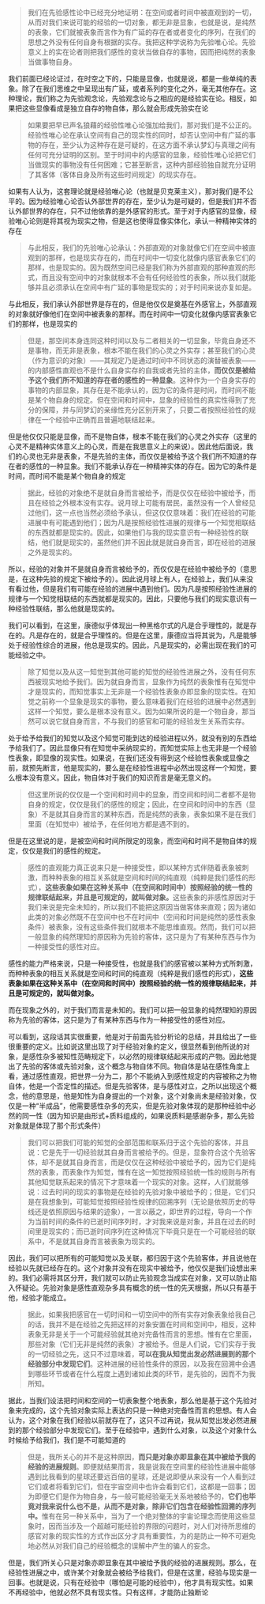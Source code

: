 <blockquote data-pid="2a-X_TmQ">我们在先验感性论中已经充分地证明：在空间或者时间中被直观到的一切，从而对我们来说可能的经验的一切对象，都无非是显象，也就是说，是纯然的表象，它们就被表象而言作为有广延的存在者或者变化的序列，在我们的思想之外没有任何自身有根据的实存。我把这种学说称为先验唯心论。先验意义上的实在论者则把我们感性的变状当做自存的事物，因而把纯然的表象当做事物自身。</blockquote><p data-pid="5SDp6ovX">我们前面已经论证过，在时空之下的，只能是显像，也就是说，都是一些单纯的表象。除了在我们思维之中呈现出有广延，或者系列的变化之外，毫无其他存在。这种理论，我们称之为先验观念论，先验观念论与之相应的是经验实在论。相反，如果把这些显像看成是独立自存的物自体，那么就会形成先验实在论</p><blockquote data-pid="DOCWQARO">如果要把早已声名狼藉的经验性唯心论强加给我们，那对我们是不公正的。经验性唯心论在承认空间有自己的现实性的同时，却否认空间中有广延的事物的存在，至少认为这种存在是可疑的，在这方面不承认梦幻与真理之间有任何可充分证明的区别。至于时间中的内感官的显象，经验性唯心论把它们当做现实的事物没有任何困难；它甚至断言，这种内部经验独自就充分证明了其客体（客体自身及所有这些时间规定）的现实存在。</blockquote><p data-pid="fgF-rlVz">如果有人认为，这套理论就是经验唯心论（也就是贝克莱主义），那对我们是不公平的。因为经验唯心论否认外部世界的存在，至少认为是可疑的，但是我们并不否认外部世界的存在，只不过他依靠的是外感官的形式。至于对于内感官的显像，经验唯心论则是将其视为现实之物，但是这也使得显像实体化，承认一种精神实体的存在</p><blockquote data-pid="2P4qIVz-">与此相反，我们的先验唯心论承认：外部直观的对象就像它们在空间中被直观到的那样，也是现实存在的，而在时间中一切变化就像内感官表象它们的那样，也是现实的。因为既然空间已经是我们称为外部直观的那种直观的形式，而且没有空间中的对象就根本不会有任何经验性的表象，所以我们就能够并且必须承认在空间中有广延的事物是现实的；对于时间来说亦复如是。</blockquote><p data-pid="zKe2bZbg">与此相反，我们承认外部世界是存在的，但是他仅仅是奠基在外感官上，外部直观的对象就好像他们在空间中被表象的那样。而在时间中一切变化就像内感官表象它们的那样，也是现实的</p><blockquote data-pid="NHnTNlK2">但是，那空间本身连同这种时间以及与二者相关的一切显象，毕竟自身还不是事物，而无非是表象，根本不能在我们的心灵之外实存；甚至我们的心灵（作为意识的对象）——其规定乃是通过时间中不同状态的演替被表象——的内部感性直观也不是什么自身实存的自我或者先验的主体，<b>而仅仅是被给予这个我们所不知道的存在者的感性的一种显象</b>。这种作为一个自身实存的事物的内部显象，其存在是不能承认的，因为它的条件是时间，而时间不能是某个物自身的规定。但在空间和时间中，显象的经验性的真实性得到了充分的保障，并与同梦幻的亲缘性充分区别开来了，只要二者按照经验性的规律在一个经验中正确而且普遍地联结起来。</blockquote><p data-pid="HeIz5gCt">但是他仅仅只能是显像，而不是物自体，根本不能在我们的心灵之外实存（这里的心灵不是精神实体意义上的心灵，而是在我思意义上的来说）。因此他后面说，我们的心灵也无非是表象，不是先验的主体，而仅仅是被给予这个我们所不知道的存在者的感性的一种显象。我们不能承认存在一种精神实体的存在。因为它的条件是时间，而时间不能是某个物自身的规定</p><blockquote data-pid="yL0U5SMx">据此，经验的对象绝不是就自身而言被给予，而是仅仅在经验中被给予，而且在经验之外根本没有实存。说月球上可能有居民，虽然没有一个人曾经见过他们，这一点也当然必须给予承认，但这仅仅意味着：我们在经验的可能进展中有可能遇到他们；因为凡是按照经验性进展的规律与一个知觉相联结的东西就都是现实的。因此，如果他们与我的现实意识有一种经验性的联结，他们就是现实的，虽然他们并不因此就是就自身而言，即在经验的进展之外是现实的。</blockquote><p data-pid="1RkM0hlJ">所以，经验的对象并不是就自身而言被给予的，而仅仅是在经验中被给予的（意思是，在这种先验的规定下被给予的）。因此说月球上有人，在经验上，我们从来没有看过他，但是我们有可能在经验的进展中遇到他们。因为凡是按照经验性进展的规律与一个知觉相联结的东西就都是现实的。因此，只要他与我们的现实意识有一种经验性联结，那么他就是现实的。</p><p data-pid="PQyXy-6M">我们可以看到，在这里，康德似乎体现出一种黑格尔式的凡是合乎理性的，就是存在的。凡是存在的，就是合乎理性的。但是在这里，康德应当将其说为，凡是能够处于经验性综合的进展，他总是现实的。因此，凡是现实的，必需出现在我们的可能经验之中。</p><blockquote data-pid="9VlF6WXJ">除了知觉以及从这一知觉到其他可能的知觉的经验性进展之外，没有任何东西被现实地给予我们。因为就自身而言，显象作为纯然的表象惟有在知觉中才是现实的，而知觉事实上无非是一个经验性表象亦即显象的现实性。在知觉之前称一个显象是现实的事物，要么意味着我们在经验的进展中必然遇到这样一个知觉，要么是根本没有意义。因为如果所说的是一个物自身，那当然可以说它就自身而言，不与我们的感官和可能的经验发生关系而实存。</blockquote><p data-pid="8cuyuSUH">处于给予给我们的知觉以及这个知觉可能到达的经验进程以外，就没有别的东西给予给我们了。因此显像只有在知觉中采纳现实的，而知觉实际上也无非是一个经验性表象，即显像的现实性。如果说，在我们还没有得到这个经验性表象或显像之前，就预先断言，他是现实的，要么是在经验性进程中必然出现这样一个知觉，要么根本没有意义。因此，物自体对于我们的知识而言是毫无意义的。</p><blockquote data-pid="1OEd7mbZ">但这里所说的仅仅是一个空间和时间中的显象，而空间和时间二者都不是物自身的规定，仅仅是我们的感性的规定；因此，在空间和时间中的东西（显象）不是就其自身而言的某种东西，而是纯然的表象，表象如果不是在我们里面（在知觉中）被给予，在任何地方都是遇不到的。</blockquote><p data-pid="VlMBjemi">但是在这里说的是，是被空间和时间所限定的现象，而空间和时间不是物自体的规定，仅仅是我们的感性的规定。</p><blockquote data-pid="8qEmWkh-">感性的直观能力真正说来只是一种接受性，即以某种方式伴随着表象被刺激，而种种表象的相互关系就是空间和时间的纯直观（纯粹是我们感性的形式），<b>这些表象如果在这种关系中（在空间和时间中）按照经验的统一性的规律联结起来，并且是可规定的，就叫做对象。</b>这些表象的非感性原因对于我们来说是完全未知的，所以我们不能把这原因当做客体来直观；因为诸如此类的对象必然既不在空间中也不在时间中（空间和时间是纯然的感性表象条件）被表象，没有这些条件我们就根本不能思维直观。然而，我们可以把一般显象的纯然理知的原因称为先验的客体，这只是为了有某种东西与作为一种接受性的感性对应。</blockquote><p data-pid="RNOKrtHe">感性的能力严格来说，只是一种接受性，也就是我们的感官被以某种方式所刺激，而种种表象的相互关系就是空间和时间的纯直观（纯粹是我们感性的形式），<b>这些表象如果在这种关系中（在空间和时间中）按照经验的统一性的规律联结起来，并且是可规定的，就叫做对象。</b></p><p data-pid="slK8PqWG">而在现象之外的，对于我们而言是未知的。我们可以把一般显象的纯然理知的原因称为先验的客体，这只是为了有某种东西与作为一种接受性的感性对应。</p><p data-pid="x4O5FKFz">可以看到，这段话其实很重要，他是对于前面先验分析论的总结，并且给出了一些很重要的定义。比如说这里出现了对于经验对象的定义，很显然看到他所说的对象，是感性杂多被知性范畴规定下，以必然的规律联结起来形成的产物。因此他提出了先验的客体或先验对象，这个概念与物自体不同。物自体是站在感性角度上看，通过感性直观，把世界一分为二，那个不能纳入到感性规定的内容被称之为物自体，他是一个否定性的描述。但是先验客体，是与感性对立，之所以出现这个概念，他的意思是，他是知性为自身提出的一个对象，这个对象尚未是经验对象，仅仅是一种“半成品”，他需要感性杂多的充实，但是先验对象体现的是那种经验中必然的同一性（因为知识是由形式+质料组成的，如果说质料是感谢杂多，那么先验对象就是体现了那个形式条件）</p><blockquote data-pid="tUfeTV__">我们可以把我们可能的知觉的全部范围和联系归于这个先验的客体，并且说：它是先于一切经验就其自身而言被给予的。但是，显象符合这个先验客体，却不是就其自身而言，而是仅仅在这种经验中被给予的，因为它们是纯然的表象，而表象作为知觉，惟有在这一知觉按照经验统一性的规则与所有其他知觉联系起来的情况下才意味着一个现实的对象。这样，人们就能够说：过去时间的现实的事物是在经验的先验对象中被给予的；但是，它们只是在我想象到，可能知觉按照经验性规律的回溯序列（无论是依照历史的导线还是依照原因与结果的迹象），一言以蔽之，即世界的过程，导向一个作为当前时间的条件的已逝时间序列时，才对我来说是对象，并且在过去的时间里是现实的；而已逝时间序列在这种情况下毕竟只是在一个可能经验的联系中，不是就其自身而言被表象为现实的。</blockquote><p data-pid="xvjNYjWQ">因此，我们可以把所有的可能知觉以及关联，都归因于这个先验客体，并且说他在经验以先就已经存在的。这个对象并没有在现实中被给予，他仅仅是我们设想出来的。我们必需将其区分开，我们就可以防止先验观念当成实在对象，又可以防止陷入怀疑论。先验对象是感性直观杂多具有概念的统一性的先天根据，所以只有基于他，经验才能成立。</p><blockquote data-pid="pQJskh-o">据此，如果我把感官在一切时间和一切空间中的所有实存对象表象给我自己的话，我并不是在经验之先把这样的对象安置在时间和空间中，相反，这种表象无非是关于一个可能经验就其绝对完备性而言的思想。惟有在它里面，那些对象（它们无非是纯然的表象）才被给予。但是人们说，它们实存于我的一切经验之先，这只不过意味着，<b>可以在我从知觉出发必然进展到的那个经验部分中发现它们</b>。这种进展的经验性条件的原因，以及我在回溯中会遇到哪些环节或者在什么程度上遇到诸如此类的环节，是先验的，因而不为我所知。</blockquote><p data-pid="rQPEqHju">据此，当我们设法把时间和空间的一切表象整个地表象，那么他是基于这个先验对象来完成的，这个先验对象实际上表达的只是一种绝对完备性而言的思想。有人会认为，这个对象在我们经验以前就存在了，这只不过再说，我从知觉出发必然进展到的那个经验部分中发现它们。至于在经验中，遇到什么对象，以及这个对象什么时候给予给我们，我们是不可能知道的</p><blockquote data-pid="-d6_XLnM">但是，我所关心的并不是这种原因，<b>而只是对象亦即显象在其中被给予我的经验的进展规则</b>。即便就结果而言，我是说我在空间里的经验性进展中能够遇到比我看到的星球还要远百倍的星球，还是说即便从来没有一个人看到过它们或者将看到它们，但在宇宙空间中也许会看到它们，这都是一回事；因为即便它们是作为物自身，与一般可能经验毫无关系地被给予的，<b>它们也毕竟对我来说什么也不是，从而不是对象，除非它们包含在经验性回溯的序列中。</b>惟有在另一种关系中，当为了一个绝对整体的宇宙论理念而使用这些显象时，因而当涉及一个超越可能经验的界限的问题时，对人们对待所思维的感官对象的现实性的方式作出区分才具有重要性，为的是防止一种不可避免地必然从对我们自己的经验概念的误解中产生的骗人的妄念。</blockquote><p data-pid="4kfrz5iu">但是，我们所关心只是对象亦即显象在其中被给予我的经验的进展规则。那么，在经验性进展之中，或许某个对象就会被给予给我们，但是在这里，经验与现实是一回事。也就是说，只有在经验中（哪怕是可能的经验中），他才具有现实性。如果不再经验中，他就必然不具有现实性。只有这样，才能防止独断论</p>